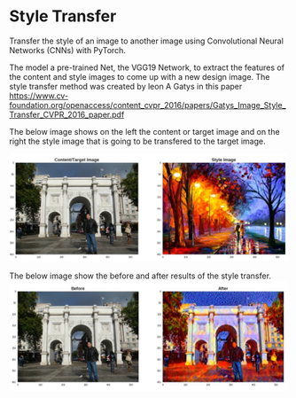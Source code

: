 # Style Transfer
Transfer the style of an image to another image using Convolutional Neural Networks (CNNs) with PyTorch.

The model a pre-trained Net, the VGG19 Network, to extract the features of the content and style images to come up with a new design image. The style transfer method was created by leon A Gatys in this paper https://www.cv-foundation.org/openaccess/content_cvpr_2016/papers/Gatys_Image_Style_Transfer_CVPR_2016_paper.pdf

The below image shows on the left the content or target image and on the right the style image that is going to be transfered to the target image.

<img src="images/Content-Style.jpg">


The below image show the before and after results of the style transfer.
<img src="images/before-after.jpg">
